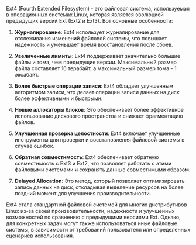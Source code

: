 Ext4 (Fourth Extended Filesystem) - это файловая система, используемая в операционных системах Linux, которая является эволюцией предыдущих версий Ext (Ext2 и Ext3). Вот основные особенности:

1. **Журналирование**: Ext4 использует журналирование для отслеживания изменений файловой системы, что повышает надежность и уменьшает время восстановления после сбоев.

2. **Увеличенные лимиты**: Ext4 поддерживает значительно большие файлы и тома, чем предыдущие версии. Максимальный размер файла составляет 16 терабайт, а максимальный размер тома - 1 эксабайт.

3. **Более быстрые операции записи**: Ext4 обладает улучшенным алгоритмом записи, что делает операции записи данных на диск более эффективными и быстрыми.

4. **Новые аллокаторы блоков**: Это обеспечивает более эффективное использование дискового пространства и снижает фрагментацию файлов.

5. **Улучшенная проверка целостности**: Ext4 включает улучшенные инструменты для проверки и восстановления файловой системы в случае ошибок.

6. **Обратная совместимость**: Ext4 обеспечивает обратную совместимость с Ext3 и Ext2, что позволяет работать с этими файловыми системами и сохранять данные совместимыми образом.

7. **Delayed Allocation**: Это метод, который позволяет оптимизировать запись данных на диск, откладывая выделение ресурсов на более поздний момент для улучшения производительности.

Ext4 стала стандартной файловой системой для многих дистрибутивов Linux из-за своей производительности, надежности и улучшенных возможностей по сравнению с предыдущими версиями Ext. Однако, для конкретных задач могут также использоваться иные файловые системы, в зависимости от требований пользователя или определенных сценариев использования.